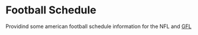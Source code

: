 # Football Schedule

Providind some american football schedule information for the NFL and [GFL][gfl]

[gfl]: https://gfl.info
